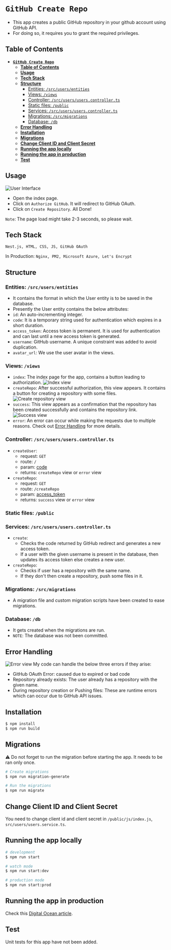 # **`GitHub Create Repo`**
* This app creates a public GitHub repository in your github account using GitHub API.
* For doing so, it requires you to grant the required privileges.

## **Table of Contents**
* [**`GitHub Create Repo`**](#github-create-repo)
  * [**Table of Contents**](#table-of-contents)
  * [**Usage**](#usage)
  * [**Tech Stack**](#tech-stack)
  * [**Structure**](#structure)
    * [Entities: `/src/users/entities`](#entities-srcusersentities)
    * [Views: `/views`](#views-views)
    * [Controller: `/src/users/users.controller.ts`](#controller-srcusersuserscontrollerts)
    * [Static files: `/public`](#static-files-public)
    * [Services: `/src/users/users.controller.ts`](#services-srcusersuserscontrollerts)
    * [Migrations: `/src/migrations`](#migrations-srcmigrations)
    * [Database: `/db`](#database-db)
  * [**Error Handling**](#error-handling)
  * [**Installation**](#installation)
  * [**Migrations**](#migrations)
  * [**Change Client ID and Client Secret**](#change-client-id-and-client-secret)
  * [**Running the app locally**](#running-the-app-locally)
  * [**Running the app in production**](#running-the-app-in-production)
  * [**Test**](#test)

## **Usage**
![User Interface](/README-images/ezgif.com-optimize.gif)
* Open the index page.
* Click on `Authorize GitHub`. It will redirect to GitHub OAuth.
* Click on `Create Repository`. All Done!

`Note`: The page load might take 2-3 seconds, so please wait.

## **Tech Stack**
`Nest.js, HTML, CSS, JS, GitHub OAuth`

In Production: `Nginx, PM2, Microsoft Azure, Let's Encrypt`

## **Structure**
### Entities: `/src/users/entities`
  - It contains the format in which the User entity is to be saved in the database.
  - Presently the User entity contains the below attributes:
  - `id`: An auto-incrementing integer.
  - `code`: It is a temporary string used for authentication which expires in a short duration.
  - `access_token`: Access token is permanent. It is used for authentication and can last until a new access token is generated.
  - `username`: GitHub username. A unique constraint was added to avoid duplication.
  - `avatar_url`: We use the user avatar in the views.
### Views: `/views`
  - `index`: The index page for the app, contains a button leading to authorization.
   ![Index view](/README-images/Home%20Page.png)
  - `createRepo`: After successful authorization, this view appears. It contains a button for creating a repository with some files.
   ![Create repository view](/README-images/createRepo.png)
  - `success`: This view appears as a confirmation that the repository has been created successfully and contains the repository link.
    ![Success view](/README-images/success.png)
  - `error`: An error can occur while making the requests due to multiple reasons. Check out [Error Handling](#error-handling) for more details.
### Controller: `/src/users/users.controller.ts`
  - `createUser`:
    - request: `GET`
    - route: `/`
    - param: [code](#structure)
    - returns: `createRepo` view or `error` view
  - `createRepo`:
    - request: `GET`
    - route: `/createRepo`
    - param: [access_token](#structure)
    - returns: `success` view or `error` view
### Static files: `/public`
### Services: `/src/users/users.controller.ts`
  - `create`:
    - Checks the code returned by GitHub redirect and generates a new access token.
    - If a user with the given username is present in the database, then updates its access token else creates a new user.
  - `createRepo`:
    - Checks if user has a repository with the same name.
    - If they don't then create a repository, push some files in it.
### Migrations: `/src/migrations`
  - A migration file and custom migration scripts have been created to ease migrations.
### Database: `/db`
  - It gets created when the migrations are run.
  - `NOTE`: The database was not been committed.

## **Error Handling**
![Error view](/README-images/exists_error.png)
My code can handle the below three errors if they arise:
* GitHub OAuth Error: caused due to expired or bad code
* Repository already exists: The user already has a repository with the given name.
* During repository creation or Pushing files: These are runtime errors which can occur due to GitHub API issues.

## **Installation**
```bash
$ npm install
$ npm run build
```

## **Migrations**
:warning: Do not forget to run the migration before starting the app. It needs to be ran only once.
```bash
# Create migrations
$ npm run migration-generate

# Run the migrations
$ npm run migrate
```

## **Change Client ID and Client Secret**
You need to change client id and client secret in `/public/js/index.js`, `src/users/users.service.ts`.

## **Running the app locally**

```bash
# development
$ npm run start

# watch mode
$ npm run start:dev

# production mode
$ npm run start:prod
```

## **Running the app in production**
Check this [Digital Ocean article](https://www.digitalocean.com/community/tutorials/how-to-set-up-a-node-js-application-for-production-on-ubuntu-16-04).

## **Test**
Unit tests for this app have not been added.
